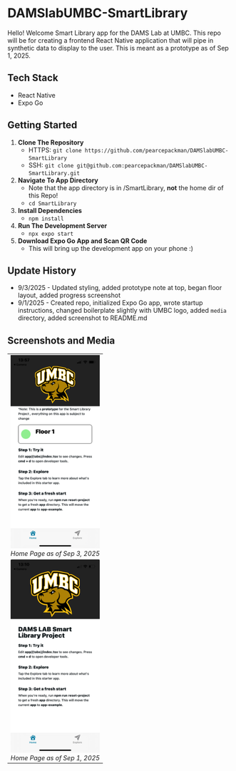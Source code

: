 # DAMSlabUMBC-SmartLibrary
Hello! Welcome Smart Library app for the DAMS Lab at UMBC. This repo will be for creating a frontend React Native application that will pipe in synthetic data to display to the user. This is meant as a prototype as of Sep 1, 2025.

## Tech Stack
- React Native
- Expo Go

## Getting Started
1. **Clone The Repository**
    - HTTPS: `git clone https://github.com/pearcepackman/DAMSlabUMBC-SmartLibrary`
    - SSH: `git clone git@github.com:pearcepackman/DAMSlabUMBC-SmartLibrary.git`
2. **Navigate To App Directory**
    - Note that the app directory is in /SmartLibrary, **not** the home dir of this Repo!
    - `cd SmartLibrary`
2. **Install Dependencies**
    - `npm install`
3. **Run The Development Server**
    - `npx expo start`
4. **Download Expo Go App and Scan QR Code**
    - This will bring up the development app on your phone :)

## Update History
- 9/3/2025 - Updated styling, added prototype note at top, began floor layout, added progress screenshot
- 9/1/2025 - Created repo, initialized Expo Go app, wrote startup instructions, changed boilerplate slightly with UMBC logo, added `media` directory, added screenshot to README.md

## Screenshots and Media
<p align="center">
  <table>
  <tr>
      <td align="center">
        <img src="media/9.3.2025.PNG" width="200"/><br/>
        <em>Home Page as of Sep 3, 2025</em>
      </td>
    </tr>
    <tr>
      <td align="center">
        <img src="media/9.1.2025.jpg" width="200"/><br/>
        <em>Home Page as of Sep 1, 2025</em>
      </td>
    </tr>
  </table>
</p>


